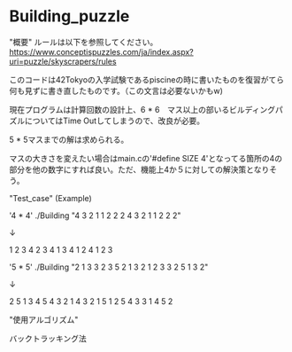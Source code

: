 # Building_puzzle

"概要"
  ルールは以下を参照してください。
   https://www.conceptispuzzles.com/ja/index.aspx?uri=puzzle/skyscrapers/rules

  このコードは42Tokyoの入学試験であるpiscineの時に書いたものを復習がてら何も見ずに書き直したものです。（この文言は必要ないかもw)

  現在プログラムは計算回数の設計上、6 * 6　マス以上の部いるビルディングパズルについてはTime Outしてしまうので、改良が必要。

  5 * 5マスまでの解は求められる。

  マスの大きさを変えたい場合はmain.cの'#define SIZE 4'となってる箇所の4の部分を他の数字にすれば良い。ただ、機能上4か５に対しての解決策となりそう。

"Test_case" (Example)

  '4 * 4'
  ./Building "4 3 2 1 1 2 2 2 4 3 2 1 1 2 2 2"
  
  ↓

  1 2 3 4
  2 3 4 1
  3 4 1 2
  4 1 2 3
  

  '5 * 5'
  ./Building "2 1 3 3 2 3 5 2 1 3 2 1 2 3 3 2 5 1 3 2"

  ↓

  2 5 1 3 4
  5 4 3 2 1
  4 3 2 1 5
  1 2 5 4 3
  3 1 4 5 2

"使用アルゴリズム"

  バックトラッキング法
